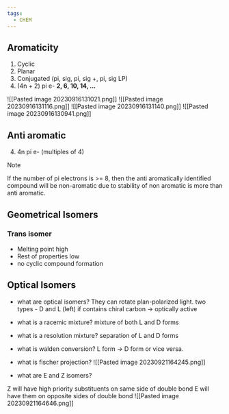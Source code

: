 ```yaml
---
tags:
  - CHEM
---
```



## Aromaticity
1. Cyclic
2. Planar
3. Conjugated (pi, sig, pi, sig +, pi, sig LP)
4. (4n + 2) pi e- **2, 6, 10, 14, ...**

![[Pasted image 20230916131021.png]]
![[Pasted image 20230916131116.png]]
![[Pasted image 20230916131140.png]]
![[Pasted image 20230916130941.png]]

## Anti aromatic
4. 4n pi e- (multiples of 4)

> [!Note] 
> If the number of pi electrons is >= 8, then the anti aromatically identified compound will be non-aromatic due to stability of non aromatic is more than anti aromatic.

## Geometrical Isomers

### Trans isomer
- Melting point high
- Rest of properties low
- no cyclic compound formation

## Optical Isomers

- what are optical isomers?
They can rotate plan-polarized light. two types - D and L (left)
if contains chiral carbon -> optically active

- what is a racemic mixture?
mixture of both L and D forms 
- what is a resolution mixture?
separation of L and D forms
- what is walden conversion?
L form -> D form or vice versa.

- what is fischer projection?
![[Pasted image 20230921164245.png]]

- what are E and Z isomers?

Z will have high priority substituents on same side of double bond
E will have them on opposite sides of double bond
![[Pasted image 20230921164646.png]]



